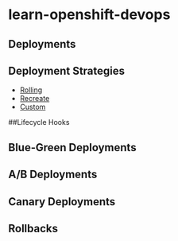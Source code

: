 # learn-openshift-devops

## Deployments 

## Deployment Strategies

  * [Rolling](https://github.com/bijoythomask/learn-openshift-devops/rollback.md)
  * [Recreate](https://github.com/bijoythomask/learn-openshift-devops/recreate-update.md)
  * [Custom](https://github.com/bijoythomask/learn-openshift-devops/custom-update.md)
  
##Lifecycle Hooks
## Blue-Green Deployments
## A/B Deployments
## Canary Deployments
## Rollbacks

